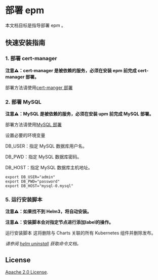 # 部署 epm

本文档目标是指导部署 epm 。

## 快速安装指南

### 1. 部署 cert-manager

**注意⚠️：cert-manager 是被依赖的服务，必须在安装 epm 前完成 cert-manager 部署。**

部署方法请使用[cert-manger 部署](https://github.com/upmio/upm-install/tree/main/addons/cert-manager)

### 2. 部署 MySQL

**注意⚠️：MySQL 是被依赖的服务，必须在安装 upm 前完成 MySQL 部署。**

部署方法请使用[MySQL 部署](https://github.com/upmio/upm-install/tree/main/addons/mysql)

设置必要的环境变量

DB_USER：指定 MySQL 数据库用户名。

DB_PWD：指定 MySQL 数据库密码。

DB_HOST：指定 MySQL 数据库主机地址。


```console
export DB_USER="admin"
export DB_PWD="password"
export DB_HOST="mysql-0.mysql"
```

### 5. 运行安装脚本

**注意⚠️：如果找不到 Helm3，将自动安装。**

**注意⚠️：安装脚本会对指定节点进行添加label的操作。**

运行安装脚本
这将删除与 Charts 关联的所有 Kubernetes 组件并删除发布。

_请参阅 [helm uninstall](https://helm.sh/docs/helm/helm_uninstall/) 获取命令文档。_

## License

<!-- Keep full URL links to repo files because this README syncs from main to gh-pages.  -->
[Apache 2.0 License](https://raw.githubusercontent.com/upmio/upm-deploy/main/LICENSE).

